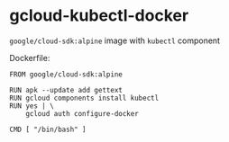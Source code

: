 # gcloud-kubectl-docker
`google/cloud-sdk:alpine` image with `kubectl` component

Dockerfile:
```
FROM google/cloud-sdk:alpine

RUN apk --update add gettext
RUN gcloud components install kubectl
RUN yes | \
    gcloud auth configure-docker

CMD [ "/bin/bash" ]
```
